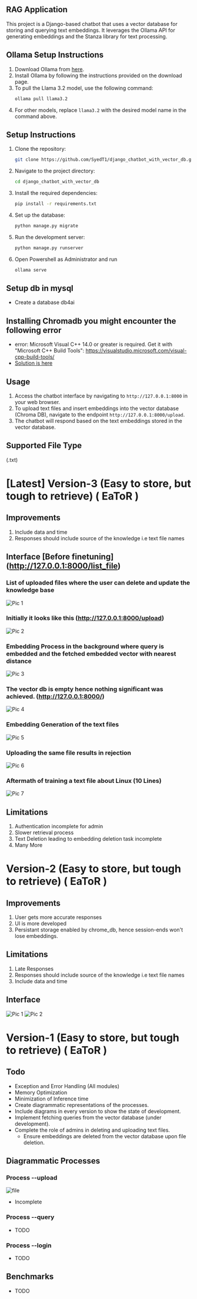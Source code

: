 ## RAG Application

This project is a Django-based chatbot that uses a vector database for storing and querying text embeddings. It leverages the Ollama API for generating embeddings and the Stanza library for text processing.

## Ollama Setup Instructions

1. Download Ollama from [here](https://ollama.com/).
2. Install Ollama by following the instructions provided on the download page.
3. To pull the Llama 3.2 model, use the following command:
    ```sh
    ollama pull llama3.2
    ```
4. For other models, replace `llama3.2` with the desired model name in the command above.


## Setup Instructions

1. Clone the repository:
    ```sh
    git clone https://github.com/SyedT1/django_chatbot_with_vector_db.git
    ```
2. Navigate to the project directory:
    ```sh
    cd django_chatbot_with_vector_db
    ```
3. Install the required dependencies:
    ```sh
    pip install -r requirements.txt
    ```
4. Set up the database:
    ```sh
    python manage.py migrate
    ```
5. Run the development server:
    ```sh
    python manage.py runserver
    ```
6. Open Powershell as Administrator and run
    ```sh
    ollama serve
    ```
## Setup db in mysql
- Create a database db4ai

## Installing Chromadb you might encounter the following error
- error: Microsoft Visual C++ 14.0 or greater is required. Get it with "Microsoft C++ Build Tools": https://visualstudio.microsoft.com/visual-cpp-build-tools/ 
- [Solution is here](https://stackoverflow.com/questions/73969269/error-could-not-build-wheels-for-hnswlib-which-is-required-to-install-pyprojec)
    

## Usage
1. Access the chatbot interface by navigating to `http://127.0.0.1:8000` in your web browser.
2. To upload text files and insert embeddings into the vector database (Chroma DB), navigate to the endpoint `http://127.0.0.1:8000/upload`.
3. The chatbot will respond based on the text embeddings stored in the vector database.


## Supported File Type  
(.txt)
# [Latest] Version-3 (Easy to store, but tough to retrieve) ( EaToR )
## Improvements
1. Include data and time
2. Responses should include source of the knowledge i.e text file names


## Interface [Before finetuning] (http://127.0.0.1:8000/list_file)
### List of uploaded files where the user can delete and update the knowledge base
![Pic 1](interface/interface_3.png)

### Initially it looks like this (http://127.0.0.1:8000/upload)
![Pic 2](interface/interface_4.png)

### Embedding Process in the background where query is embedded and the fetched embedded vector with nearest distance 
![Pic 3](interface/interface_5.png)

### The vector db is empty hence nothing significant was achieved. (http://127.0.0.1:8000/)
![Pic 4](interface/interface_6.png)

### Embedding Generation of the text files
![Pic 5](interface/interface_7.png)


### Uploading the same file results in rejection
![Pic 6](interface/interface_8.png)


### Aftermath of training a text file about Linux (10 Lines)
![Pic 7](interface/interface_9.png)


## Limitations
1. Authentication incomplete for admin
2. Slower retrieval process
3. Text Deletion leading to embedding deletion task incomplete
4. Many More


#  Version-2 (Easy to store, but tough to retrieve) ( EaToR )

## Improvements
1. User gets more accurate responses
2. UI is more developed
3. Persistant storage enabled by chrome_db, hence session-ends won't lose embeddings.



## Limitations
1. Late Responses
2. Responses should include source of the knowledge i.e text file names
3. Include data and time

## Interface
![Pic 1](interface/interface_1.png)
![Pic 2](interface/interface_2.png)




# Version-1 (Easy to store, but tough to retrieve) ( EaToR )


## Todo
- Exception and Error Handling (All modules)
- Memory Optimization
- Minimization of Inference time
- Create diagrammatic representations of the processes.
- Include diagrams in every version to show the state of development.
- Implement fetching queries from the vector database (under development).
- Complete the role of admins in deleting and uploading text files.
    - Ensure embeddings are deleted from the vector database upon file deletion.

## Diagrammatic Processes
### Process --upload
![file](diagrams\upload.jpg)
- Incomplete

### Process --query
- TODO

### Process --login
- TODO

## Benchmarks
- TODO
